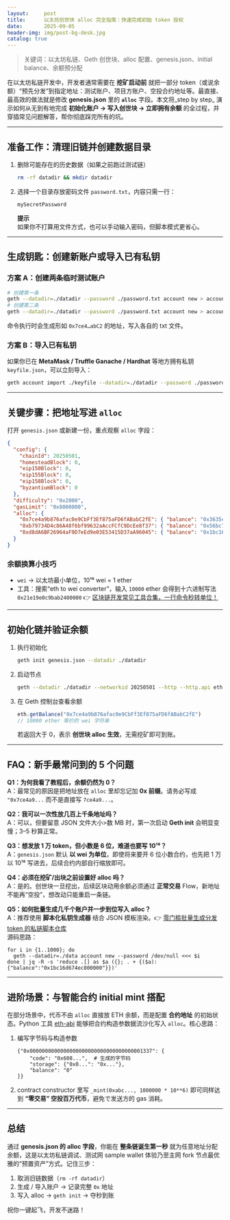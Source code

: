 ```yaml
---
layout:     post
title:      以太坊创世块 alloc 完全指南：快速完成初始 token 授权
date:       2025-09-05
header-img: img/post-bg-desk.jpg
catalog: true
---
```


> 关键词：以太坊私链、Geth 创世块、alloc 配置、genesis.json、initial balance、余额预分配

在以太坊私链开发中，开发者通常需要在 **挖矿启动前** 就把一部分 token（或说余额）“预先分发”到指定地址：测试账户、项目方账户、空投合约地址等。最直接、最高效的做法就是修改 **genesis.json** 里的 **`alloc`** 字段。本文将_step by step_ 演示如何从无到有地完成 **初始化账户 → 写入创世块 → 立即拥有余额** 的全过程，并穿插常见问题解答，帮你彻底踩完所有的坑。

---

## 准备工作：清理旧链并创建数据目录

1. 删除可能存在的历史数据（如果之前跑过测试链）  
   ```sh
   rm -rf datadir && mkdir datadir
   ```
2. 选择一个目录存放密码文件 `password.txt`，内容只需一行：  
   ```
   mySecretPassword
   ```
   **提示**  
   如果你不打算用文件方式，也可以手动输入密码，但脚本模式更省心。

---

## 生成钥匙：创建新账户或导入已有私钥

### 方案 A：创建两条临时测试账户
```sh
# 创建第一条
geth --datadir=./datadir --password ./password.txt account new > account1.txt
# 创建第二条
geth --datadir=./datadir --password ./password.txt account new > account2.txt
```
命令执行时会生成形如 `0x7ce4…abC2` 的地址，写入各自的 txt 文件。

### 方案 B：导入已有私钥
如果你已在 **MetaMask / Truffle Ganache / Hardhat** 等地方拥有私钥 `keyfile.json`，可以立刻导入：
```sh
geth account import ./keyfile --datadir=./datadir --password ./password.txt >> account3.txt
```

---

## 关键步骤：把地址写进 `alloc`

打开 `genesis.json` 或新建一份，重点观察 `alloc` 字段：

```json
{
  "config": {
    "chainId": 20250501,
    "homesteadBlock": 0,
    "eip150Block": 0,
    "eip155Block": 0,
    "eip158Block": 0,
    "byzantiumBlock": 0
  },
  "difficulty": "0x2000",
  "gasLimit": "0x8000000",
  "alloc": {
    "0x7ce4a9b876afac0e9CbFf3Ef875aFD6fABabC2fE": { "balance": "0x3635c9adc5dea00000" },
    "0xb79734D4c86A48f6bf99632aAccFCfC9DcEe8f37": { "balance": "0x56bc75e2d63100000" },
    "0xd8dA6BF26964aF9D7eEd9e03E53415D37aA96045": { "balance": "0x1bc16d674ec800000" }
  }
}
```

### 余额换算小技巧
- `wei` → 以太坊最小单位，10¹⁸ wei = 1 ether  
- 工具：搜索“eth to wei converter”，输入 `10000` ether 会得到十六进制写法 `0x21e19e0c9bab2400000`
👉 [区块链开发常见工具合集，一行命令秒转单位！](https://okxdog.com/)

---

## 初始化链并验证余额

1. 执行初始化  
   ```sh
   geth init genesis.json --datadir ./datadir
   ```
2. 启动节点  
   ```sh
   geth --datadir ./datadir --networkid 20250501 --http --http.api eth,net,web3 --allow-insecure-unlock --nodiscover console
   ```
3. 在 Geth 控制台查看余额  
   ```javascript
   eth.getBalance("0x7ce4a9b876afac0e9CbFf3Ef875aFD6fABabC2fE")
   // 10000 ether 等价的 wei 字符串
   ```
   若返回大于 0，表示 **创世块 alloc 生效**，无需挖矿即可到账。

---

## FAQ：新手最常问到的 5 个问题

**Q1：为何我看了教程后，余额仍然为 0？**  
A：最常见的原因是把地址放在 `alloc` 里却忘记加 **0x 前缀**。请务必写成 `"0x7ce4a9...` 而不是直接写 `7ce4a9...`。

**Q2：我可以一次性放几百上千条地址吗？**  
A：可以，但要留意 JSON 文件大小>数 MB 时，第一次启动 **Geth init** 会明显变慢；3–5 秒算正常。

**Q3：想发放 1 万 token，但小数是 6 位，难道也要写 10¹⁸？**  
A：`genesis.json` 默认 **以 wei 为单位**，即使将来要开 6 位小数合约，也先把 1 万以 10¹⁸ 写进去，后续合约内部自行缩放即可。

**Q4：必须在挖矿/出块之前设置好 alloc 吗？**  
A：是的。创世块一旦挖出，后续区块动用余额必须通过 **正常交易** Flow，新地址不能再“空投”，想改动只能重启一条链。

**Q5：如何批量生成几千个账户并一步到位写入 alloc？**  
A：推荐使用 **脚本化私钥生成器** 结合 JSON 模板渲染。👉 [零门槛批量生成分发 token 的私链脚本仓库](https://okxdog.com/)  
源码思路：  
```
for i in {1..1000}; do
  geth --datadir=./data account new --password /dev/null <<< $i
done | jq -R -s 'reduce .[] as $a ({}; . + {($a):{"balance":"0x1bc16d674ec800000"}})'
```

---

## 进阶场景：与智能合约 initial mint 搭配

在部分场景中，代币不由 `alloc` 直接放 ETH 余额，而是配置 **合约地址** 的初始状态。Python 工具 [eth-abi](https://pypi.org/project/eth-abi/) 能够把合约构造参数据流沙化写入 `alloc`。核心思路：

1. 编写字节码与构造参数  
   ```
   {"0x0000000000000000000000000000000000001337": {
       "code": "0x608...",  # 生成的字节码
       "storage": {"0x0...": "0x..."},
       "balance": "0"
   }}
   ```
2. contract constructor 里写 `_mint(0xabc..., 1000000 * 10**6)` 即可同样达到 **“零交易” 空投百万代币**，避免で发送方的 gas 消耗。

---

## 总结

通过 **genesis.json 的 alloc 字段**，你能在 **整条链诞生第一秒** 就为任意地址分配余额，这是以太坊私链调试、测试网 sample wallet 体验乃至主网 fork 节点最优雅的“预置资产”方式。记住三步：

1. 取消旧链数据（`rm -rf datadir`）  
2. 生成 / 导入账户 → 记录完整 `0x` 地址  
3. 写入 alloc → `geth init` → 夺秒到账

祝你一键起飞，开发不迷路！